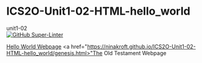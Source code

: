 # ICS2O-Unit1-02-HTML-hello_world
unit1-02
<br>
[![GitHub Super-Linter](https://github.com/ninaKroft/ICS2O-Unit1-02-HTML-hello_world/workflows/Lint%20Code%20Base/badge.svg)](https://github.com/marketplace/actions/super-linter)

<a href="https://ninakroft.github.io/ICS2O-Unit1-02-HTML-hello_world/">Hello World Webpage</a>
<a href="https://ninakroft.github.io/ICS2O-Unit1-02-HTML-hello_world/genesis.html>"The Old Testament Webpage</a>
